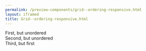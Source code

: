 ```yaml
--- 
permalink: /preview-components/grid--ordering-responsive.html
layout: iframed 
title: Grid--ordering-responsive.html
---
```

<div class="grid-example">
    <div class="container">
        <div class="row">
            <div class="col">
                First, but unordered
            </div>
            <div class="col">
                Second, but unordered
            </div>
            <div class="col order-first">
                Third, but first
            </div>
        </div>
    </div>
</div>